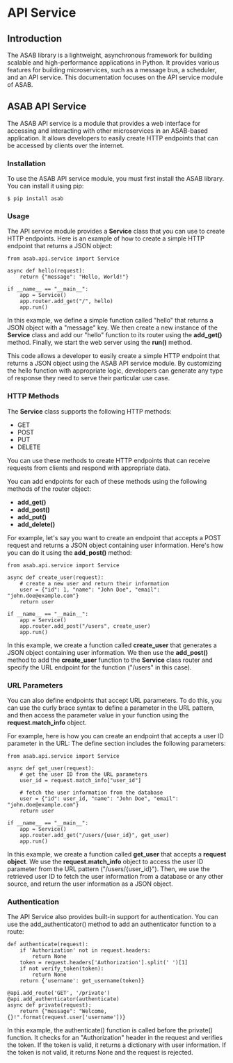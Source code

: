 # API Service

## Introduction
The ASAB library is a lightweight, asynchronous framework for building scalable and high-performance applications in Python. It provides various features for building microservices, such as a message bus, a scheduler, and an API service. This documentation focuses on the API service module of ASAB.

## ASAB API Service
The ASAB API service is a module that provides a web interface for accessing and interacting with other microservices in an ASAB-based application. It allows developers to easily create HTTP endpoints that can be accessed by clients over the internet.

### Installation
To use the ASAB API service module, you must first install the ASAB library. You can install it using pip:

```
$ pip install asab
```

### Usage

The API service module provides a **Service** class that you can use to create HTTP endpoints. Here is an example of how to create a simple HTTP endpoint that returns a JSON object:

```
from asab.api.service import Service

async def hello(request):
    return {"message": "Hello, World!"}

if __name__ == "__main__":
    app = Service()
    app.router.add_get("/", hello)
    app.run()
```
In this example, we define a simple function called "hello" that returns a JSON object with a "message" key. We then create a new instance of the **Service** class and add our "hello" function to its router using the **add_get()** method. Finally, we start the web server using the **run()** method.

This code allows a developer to easily create a simple HTTP endpoint that returns a JSON object using the ASAB API service module. By customizing the hello function with appropriate logic, developers can generate any type of response they need to serve their particular use case.

### HTTP Methods

The **Service** class supports the following HTTP methods:

- GET
- POST
- PUT
- DELETE

You can use these methods to create HTTP endpoints that can receive requests from clients and respond with appropriate data.

You can add endpoints for each of these methods using the following methods of the router object:

- **add_get()**
- **add_post()**
- **add_put()**
- **add_delete()**

For example, let's say you want to create an endpoint that accepts a POST request and returns a JSON object containing user information. Here's how you can do it using the **add_post()** method:

```
from asab.api.service import Service

async def create_user(request):
    # create a new user and return their information
    user = {"id": 1, "name": "John Doe", "email": "john.doe@example.com"}
    return user

if __name__ == "__main__":
    app = Service()
    app.router.add_post("/users", create_user)
    app.run()
```

In this example, we create a function called **create_user** that generates a JSON object containing user information. We then use the **add_post()** method to add the **create_user** function to the **Service** class router and specify the URL endpoint for the function ("/users" in this case).

### URL Parameters

You can also define endpoints that accept URL parameters. To do this, you can use the curly brace syntax to define a parameter in the URL pattern, and then access the parameter value in your function using the **request.match_info** object.

For example, here is how you can create an endpoint that accepts a user ID parameter in the URL:
The define section includes the following parameters:

```
from asab.api.service import Service

async def get_user(request):
    # get the user ID from the URL parameters
    user_id = request.match_info["user_id"]
    
    # fetch the user information from the database
    user = {"id": user_id, "name": "John Doe", "email": "john.doe@example.com"}
    return user

if __name__ == "__main__":
    app = Service()
    app.router.add_get("/users/{user_id}", get_user)
    app.run()
```

In this example, we create a function called **get_user** that accepts a **request object**. We use the **request.match_info** object to access the user ID parameter from the URL pattern ("/users/{user_id}"). Then, we use the retrieved user ID to fetch the user information from a database or any other source, and return the user information as a JSON object.

### Authentication

The API Service also provides built-in support for authentication. You can use the add_authenticator() method to add an authenticator function to a route:

```
def authenticate(request):
    if 'Authorization' not in request.headers:
        return None
    token = request.headers['Authorization'].split(' ')[1]
    if not verify_token(token):
        return None
    return {'username': get_username(token)}

@api.add_route('GET', '/private')
@api.add_authenticator(authenticate)
async def private(request):
    return {"message": "Welcome, {}!".format(request.user['username'])}
```

In this example, the authenticate() function is called before the private() function. It checks for an "Authorization" header in the request and verifies the token. If the token is valid, it returns a dictionary with user information. If the token is not valid, it returns None and the request is rejected.

